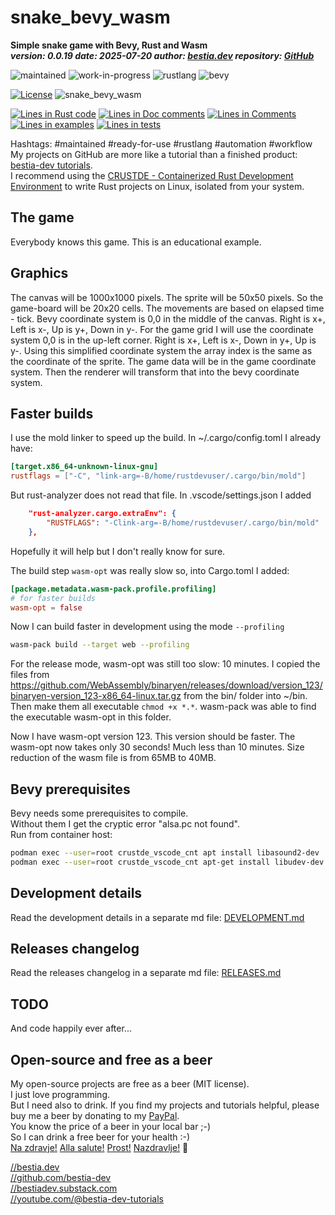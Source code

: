 <!-- markdownlint-disable MD041 -->
[//]: # (auto_md_to_doc_comments segment start A)

# snake_bevy_wasm

[//]: # (auto_cargo_toml_to_md start)

**Simple snake game with Bevy, Rust and Wasm**  
***version: 0.0.19 date: 2025-07-20 author: [bestia.dev](https://bestia.dev) repository: [GitHub](https://github.com/bestia-dev/snake_bevy_wasm)***

 ![maintained](https://img.shields.io/badge/maintained-green)
 ![work-in-progress](https://img.shields.io/badge/work_in_progress-yellow)
 ![rustlang](https://img.shields.io/badge/rustlang-orange)
 ![bevy](https://img.shields.io/badge/bevy-orange)

[//]: # (auto_cargo_toml_to_md end)

 [![License](https://img.shields.io/badge/license-MIT-blue.svg)](https://github.com/bestia-dev/snake_bevy_wasm/blob/master/LICENSE)
 ![snake_bevy_wasm](https://bestia.dev/webpage_hit_counter/get_svg_image/1481465721.svg)

[//]: # (auto_lines_of_code start)
[![Lines in Rust code](https://img.shields.io/badge/Lines_in_Rust-174-green.svg)](https://github.com/bestia-dev/snake_bevy_wasm/)
[![Lines in Doc comments](https://img.shields.io/badge/Lines_in_Doc_comments-104-blue.svg)](https://github.com/bestia-dev/snake_bevy_wasm/)
[![Lines in Comments](https://img.shields.io/badge/Lines_in_comments-25-purple.svg)](https://github.com/bestia-dev/snake_bevy_wasm/)
[![Lines in examples](https://img.shields.io/badge/Lines_in_examples-0-yellow.svg)](https://github.com/bestia-dev/snake_bevy_wasm/)
[![Lines in tests](https://img.shields.io/badge/Lines_in_tests-0-orange.svg)](https://github.com/bestia-dev/snake_bevy_wasm/)

[//]: # (auto_lines_of_code end)

Hashtags: #maintained #ready-for-use #rustlang #automation #workflow  
My projects on GitHub are more like a tutorial than a finished product: [bestia-dev tutorials](https://github.com/bestia-dev/tutorials_rust_wasm).  
I recommend using the [CRUSTDE - Containerized Rust Development Environment](https://github.com/CRUSTDE-ContainerizedRustDevEnv/crustde_cnt_img_pod) to write Rust projects on Linux, isolated from your system.  

## The game

Everybody knows this game. This is an educational example.

## Graphics

The canvas will be 1000x1000 pixels. The sprite will be 50x50 pixels. So the game-board will be 20x20 cells.
The movements are based on elapsed time - tick.
Bevy coordinate system is 0,0 in the middle of the canvas. Right is x+, Left is x-, Up is y+, Down in y-.
For the game grid I will use the coordinate system 0,0 is in the up-left corner. Right is x+, Left is x-, Down in y+, Up is y-.
Using this simplified coordinate system the array index is the same as the coordinate of the sprite.
The game data will be in the game coordinate system. Then the renderer will transform that into the bevy coordinate system.
 

## Faster builds

I use the mold linker to speed up the build. In ~/.cargo/config.toml I already have:

```toml
[target.x86_64-unknown-linux-gnu]
rustflags = ["-C", "link-arg=-B/home/rustdevuser/.cargo/bin/mold"]
```

But rust-analyzer does not read that file. In .vscode/settings.json I added

```json
    "rust-analyzer.cargo.extraEnv": {
        "RUSTFLAGS": "-Clink-arg=-B/home/rustdevuser/.cargo/bin/mold"
    },
```

Hopefully it will help but I don't really know for sure.

The build step `wasm-opt` was really slow so, into Cargo.toml I added:

```toml
[package.metadata.wasm-pack.profile.profiling]
# for faster builds
wasm-opt = false
```

Now I can build faster in development using the mode `--profiling`

```bash
wasm-pack build --target web --profiling
```

For the release mode, wasm-opt was still too slow: 10 minutes.
I copied the files from <https://github.com/WebAssembly/binaryen/releases/download/version_123/binaryen-version_123-x86_64-linux.tar.gz> from the bin/ folder into ~/bin. Then make them all executable `chmod +x *.*`. wasm-pack was able to find the executable wasm-opt in this folder.  

Now I have wasm-opt version 123. This version should be faster.
The wasm-opt now takes only 30 seconds! Much less than 10 minutes.
Size reduction of the wasm file is from 65MB to 40MB.

## Bevy prerequisites

Bevy needs some prerequisites to compile.  
Without them I get the cryptic error "alsa.pc not found".  
Run from container host:

```bash
podman exec --user=root crustde_vscode_cnt apt install libasound2-dev
podman exec --user=root crustde_vscode_cnt apt-get install libudev-dev
```



## Development details

Read the development details in a separate md file:
[DEVELOPMENT.md](DEVELOPMENT.md)

## Releases changelog

Read the releases changelog in a separate md file:
[RELEASES.md](RELEASES.md)

## TODO

And code happily ever after...

## Open-source and free as a beer

My open-source projects are free as a beer (MIT license).  
I just love programming.  
But I need also to drink. If you find my projects and tutorials helpful, please buy me a beer by donating to my [PayPal](https://paypal.me/LucianoBestia).  
You know the price of a beer in your local bar ;-)  
So I can drink a free beer for your health :-)  
[Na zdravje!](https://translate.google.com/?hl=en&sl=sl&tl=en&text=Na%20zdravje&op=translate) [Alla salute!](https://dictionary.cambridge.org/dictionary/italian-english/alla-salute) [Prost!](https://dictionary.cambridge.org/dictionary/german-english/prost) [Nazdravlje!](https://matadornetwork.com/nights/how-to-say-cheers-in-50-languages/) 🍻

[//bestia.dev](https://bestia.dev)  
[//github.com/bestia-dev](https://github.com/bestia-dev)  
[//bestiadev.substack.com](https://bestiadev.substack.com)  
[//youtube.com/@bestia-dev-tutorials](https://youtube.com/@bestia-dev-tutorials)  

[//]: # (auto_md_to_doc_comments segment end A)
